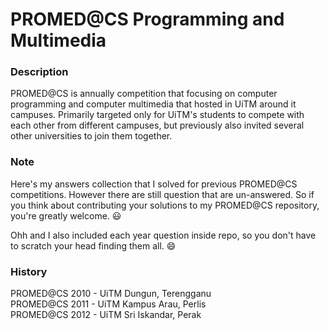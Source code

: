 # PROMED@CS Programming and Multimedia

### Description

PROMED@CS is annually competition that focusing on computer programming and computer multimedia that hosted in UiTM around it campuses. Primarily targeted only for UiTM's students to compete with each other from different campuses, but previously also invited several other universities to join them together.

### Note

Here's my answers collection that I solved for previous PROMED@CS competitions. However there are still question that are un-answered. So if you think about contributing your solutions to my PROMED@CS repository, you're greatly welcome. :smiley:

Ohh and I also included each year question inside repo, so you don't have to scratch your head finding them all. :smile:

### History

PROMED@CS 2010 - UiTM Dungun, Terengganu  
PROMED@CS 2011 - UiTM Kampus Arau, Perlis  
PROMED@CS 2012 - UiTM Sri Iskandar, Perak
